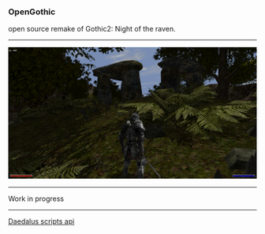 ### OpenGothic
open source remake of Gothic2: Night of the raven.

----
![Screenshoot](doc/scr0.png)


---
Work in progress

---
[Daedalus scripts api](doc/script_api.md)
